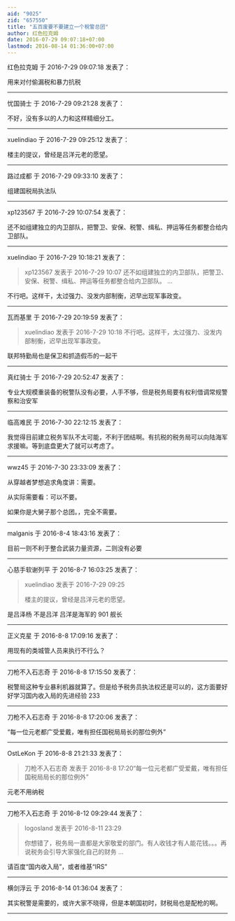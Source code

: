 ```yaml
---
aid: "9025"
zid: "657550"
title: "五百废要不要建立一个稅警总团"
author: 红色拉克姆
date: 2016-07-29 09:07:18+07:00
lastmod: 2016-08-14 01:36:00+07:00
---
```


红色拉克姆 于 2016-7-29 09:07:18 发表了：

用来对付偷漏税和暴力抗税

---

忧国骑士 于 2016-7-29 09:21:28 发表了：

不好，没有多以的人力和这样精细分工。

---

xuelindiao 于 2016-7-29 09:25:12 发表了：

楼主的提议，曾经是吕洋元老的愿望。

---

路过成都 于 2016-7-29 09:33:10 发表了：

组建国税局执法队

---

xp123567 于 2016-7-29 10:07:54 发表了：

还不如组建独立的内卫部队，把警卫、安保、税警、缉私、押运等任务都整合给内卫部队。

---

xuelindiao 于 2016-7-29 10:18:21 发表了：

> xp123567 发表于 2016-7-29 10:07 还不如组建独立的内卫部队，把警卫、安保、税警、缉私、押运等任务都整合给内卫部队。 ...

不行吧。这样干，太过强力、没发内部制衡，迟早出现军事政变。

---

瓦而基里 于 2016-7-29 20:19:59 发表了：

> xuelindiao 发表于 2016-7-29 10:18 不行吧。这样干，太过强力、没发内部制衡，迟早出现军事政变。

联邦特勤局也是保卫和抓造假币的一起干

---

真红骑士 于 2016-7-29 20:52:47 发表了：

专业大规模重装备的税警队没有必要，人手不够，但是税务局要有权利借调常规警察和治安军

---

临高难民 于 2016-7-30 22:12:15 发表了：

我觉得目前建立税务军队不太可能，不利于团结啊。有抗税的税务局可以向陆海军求援嘛。等到底盘更大了就可以考虑了。

---

wwz45 于 2016-7-30 23:33:09 发表了：

从穿越者梦想追求角度讲：需要。

从实际需要看：可以不要。

如果你是大舅子那个总团。，完全不需要。

---

malganis 于 2016-8-4 18:43:16 发表了：

目前一则不利于整合武装力量资源，二则没有必要

---

心慈手软谢列平 于 2016-8-7 16:03:25 发表了：

> xuelindiao 发表于 2016-7-29 09:25
>
> 楼主的提议，曾经是吕洋元老的愿望。

是吕泽杨 不是吕洋 吕洋是海军的 901 舰长

---

正义克星 于 2016-8-8 17:09:16 发表了：

用现有的类城管人员来执行不行么？

---

刀枪不入石志奇 于 2016-8-8 17:15:50 发表了：

税警局这种专业暴利机器就算了。但是给予税务员执法权还是可以的，这方面要好好学习国内收入局的先进经验 233

---

刀枪不入石志奇 于 2016-8-8 17:20:06 发表了：

“每一位元老都广受爱戴，唯有担任国税局局长的那位例外”

---

OstLeKon 于 2016-8-8 21:21:33 发表了：

> 刀枪不入石志奇 发表于 2016-8-8 17:20“每一位元老都广受爱戴，唯有担任国税局局长的那位例外”

元老不用纳税

---

刀枪不入石志奇 于 2016-8-12 09:29:44 发表了：

> logosland 发表于 2016-8-11 23:29
>
> 你想错了，税务局一直都是大家敬爱的部门。有人收钱才有人能花钱。。。再说税务会引导大家强化自己的财务 ...

请百度“国内收入局”，或者维基“IRS”

---

横剑浮云 于 2016-8-14 01:36:04 发表了：

其实税警是需要的，或许大家不晓得，但是本朝国初时，财税局也是配枪的啊。

---
